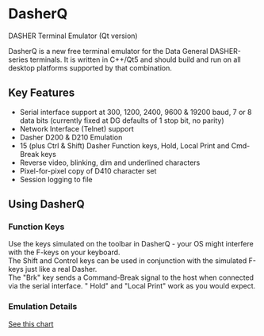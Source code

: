 # DasherQ
DASHER Terminal Emulator (Qt version)

DasherQ is a new free terminal emulator for the Data General DASHER-series terminals.  It is written in C++/Qt5 and should
build and run on all desktop platforms supported by that combination.

## Key Features

* Serial interface support at 300, 1200, 2400, 9600 & 19200 baud, 7 or 8 data bits (currently fixed at DG defaults of 1 stop bit, no parity)
* Network Interface (Telnet) support
* Dasher D200 & D210 Emulation
* 15 (plus Ctrl & Shift) Dasher Function keys, Hold, Local Print and Cmd-Break keys
* Reverse video, blinking, dim and underlined characters
* Pixel-for-pixel copy of D410 character set
* Session logging to file

## Using DasherQ

### Function Keys
Use the keys simulated on the toolbar in DasherQ - your OS might interfere with the F-keys on your keyboard.  
The Shift and Control keys can be used in conjunction with the simulated F-keys just like a real Dasher.  
The "Brk" key sends a Command-Break signal to the host when connected via the serial interface.  "
Hold" and "Local Print" work as you would expect.

### Emulation Details
[See this chart](http://stephenmerrony.co.uk/dg/uploads/Documentation/Third-Party/ImplementationChart.pdf)

